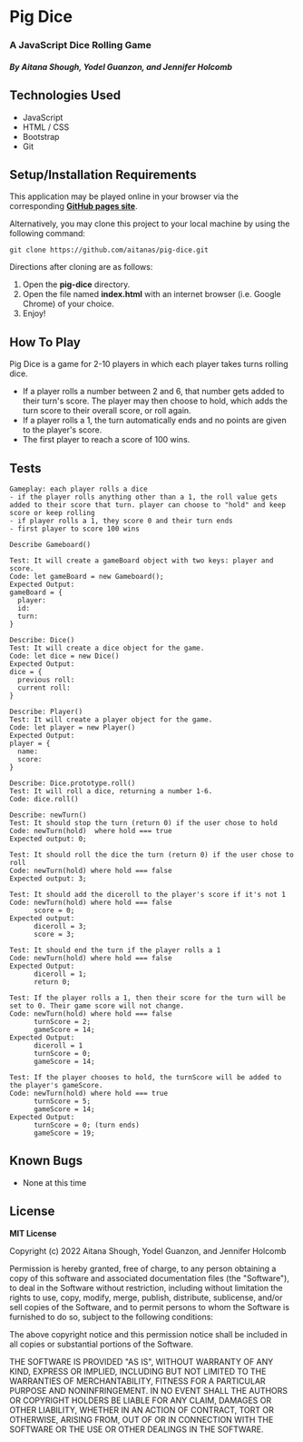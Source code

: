 # Pig Dice
### A JavaScript Dice Rolling Game

##### By Aitana Shough, Yodel Guanzon, and Jennifer Holcomb

## Technologies Used

* JavaScript
* HTML / CSS
* Bootstrap
* Git

## Setup/Installation Requirements

This application may be played online in your browser via the corresponding [**GitHub pages site**](https://github.io/aitanas/pig-dice).

Alternatively, you may clone this project to your local machine by using the following command:
```
git clone https://github.com/aitanas/pig-dice.git
```
Directions after cloning are as follows:
1. Open the **pig-dice** directory.
2. Open the file named **index.html** with an internet browser (i.e. Google Chrome) of your choice.
3. Enjoy!

## How To Play

Pig Dice is a game for 2-10 players in which each player takes turns rolling dice. 
* If a player rolls a number between 2 and 6, that number gets added to their turn's score. The player may then choose to hold, which adds the turn score to their overall score, or roll again.
* If a player rolls a 1, the turn automatically ends and no points are given to the player's score.
* The first player to reach a score of 100 wins.

## Tests
```
Gameplay: each player rolls a dice
- if the player rolls anything other than a 1, the roll value gets added to their score that turn. player can choose to "hold" and keep score or keep rolling
- if player rolls a 1, they score 0 and their turn ends
- first player to score 100 wins

Describe Gameboard()

Test: It will create a gameBoard object with two keys: player and score.
Code: let gameBoard = new Gameboard();
Expected Output: 
gameBoard = {
  player:
  id:
  turn:
}

Describe: Dice()
Test: It will create a dice object for the game.
Code: let dice = new Dice()
Expected Output:
dice = {
  previous roll:
  current roll:
}

Describe: Player()
Test: It will create a player object for the game.
Code: let player = new Player()
Expected Output:
player = {
  name:
  score:
}

Describe: Dice.prototype.roll()
Test: It will roll a dice, returning a number 1-6.
Code: dice.roll()

Describe: newTurn()
Test: It should stop the turn (return 0) if the user chose to hold
Code: newTurn(hold)  where hold === true
Expected output: 0;

Test: It should roll the dice the turn (return 0) if the user chose to roll
Code: newTurn(hold) where hold === false
Expected output: 3;

Test: It should add the diceroll to the player's score if it's not 1
Code: newTurn(hold) where hold === false
      score = 0;
Expected output: 
      diceroll = 3;
      score = 3;

Test: It should end the turn if the player rolls a 1
Code: newTurn(hold) where hold === false
Expected Output:
      diceroll = 1;
      return 0;

Test: If the player rolls a 1, then their score for the turn will be set to 0. Their game score will not change.
Code: newTurn(hold) where hold === false
      turnScore = 2;
      gameScore = 14;
Expected Output: 
      diceroll = 1
      turnScore = 0;
      gameScore = 14;

Test: If the player chooses to hold, the turnScore will be added to the player's gameScore.
Code: newTurn(hold) where hold === true
      turnScore = 5;
      gameScore = 14;
Expected Output: 
      turnScore = 0; (turn ends)
      gameScore = 19;
```

## Known Bugs

* None at this time

## License

**MIT License**

Copyright (c) 2022 Aitana Shough, Yodel Guanzon, and Jennifer Holcomb

Permission is hereby granted, free of charge, to any person obtaining a copy
of this software and associated documentation files (the "Software"), to deal
in the Software without restriction, including without limitation the rights
to use, copy, modify, merge, publish, distribute, sublicense, and/or sell
copies of the Software, and to permit persons to whom the Software is
furnished to do so, subject to the following conditions:

The above copyright notice and this permission notice shall be included in all
copies or substantial portions of the Software.

THE SOFTWARE IS PROVIDED "AS IS", WITHOUT WARRANTY OF ANY KIND, EXPRESS OR
IMPLIED, INCLUDING BUT NOT LIMITED TO THE WARRANTIES OF MERCHANTABILITY,
FITNESS FOR A PARTICULAR PURPOSE AND NONINFRINGEMENT. IN NO EVENT SHALL THE
AUTHORS OR COPYRIGHT HOLDERS BE LIABLE FOR ANY CLAIM, DAMAGES OR OTHER
LIABILITY, WHETHER IN AN ACTION OF CONTRACT, TORT OR OTHERWISE, ARISING FROM,
OUT OF OR IN CONNECTION WITH THE SOFTWARE OR THE USE OR OTHER DEALINGS IN THE
SOFTWARE.